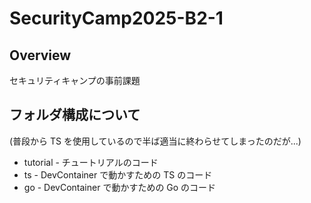 # SecurityCamp2025-B2-1

## Overview

セキュリティキャンプの事前課題

## フォルダ構成について

(普段から TS を使用しているので半ば適当に終わらせてしまったのだが...)

- tutorial - チュートリアルのコード
- ts - DevContainer で動かすための TS のコード
- go - DevContainer で動かすための Go のコード
